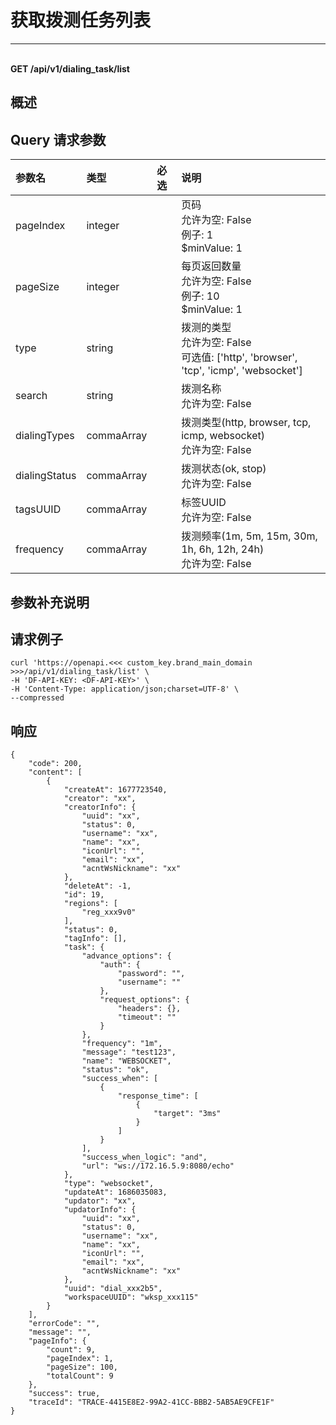 # 获取拨测任务列表

---

<br />**GET /api/v1/dialing_task/list**

## 概述




## Query 请求参数

| 参数名        | 类型     | 必选   | 说明              |
|:-----------|:-------|:-----|:----------------|
| pageIndex | integer |  | 页码<br>允许为空: False <br>例子: 1 <br>$minValue: 1 <br> |
| pageSize | integer |  | 每页返回数量<br>允许为空: False <br>例子: 10 <br>$minValue: 1 <br> |
| type | string |  | 拨测的类型<br>允许为空: False <br>可选值: ['http', 'browser', 'tcp', 'icmp', 'websocket'] <br> |
| search | string |  | 拨测名称<br>允许为空: False <br> |
| dialingTypes | commaArray |  | 拨测类型(http, browser, tcp, icmp, websocket)<br>允许为空: False <br> |
| dialingStatus | commaArray |  | 拨测状态(ok, stop)<br>允许为空: False <br> |
| tagsUUID | commaArray |  | 标签UUID<br>允许为空: False <br> |
| frequency | commaArray |  | 拨测频率(1m, 5m, 15m, 30m, 1h, 6h, 12h, 24h)<br>允许为空: False <br> |

## 参数补充说明





## 请求例子
```shell
curl 'https://openapi.<<< custom_key.brand_main_domain >>>/api/v1/dialing_task/list' \
-H 'DF-API-KEY: <DF-API-KEY>' \
-H 'Content-Type: application/json;charset=UTF-8' \
--compressed
```




## 响应
```shell
{
    "code": 200,
    "content": [
        {
            "createAt": 1677723540,
            "creator": "xx",
            "creatorInfo": {
                "uuid": "xx",
                "status": 0,
                "username": "xx",
                "name": "xx",
                "iconUrl": "",
                "email": "xx",
                "acntWsNickname": "xx"
            },
            "deleteAt": -1,
            "id": 19,
            "regions": [
                "reg_xxx9v0"
            ],
            "status": 0,
            "tagInfo": [],
            "task": {
                "advance_options": {
                    "auth": {
                        "password": "",
                        "username": ""
                    },
                    "request_options": {
                        "headers": {},
                        "timeout": ""
                    }
                },
                "frequency": "1m",
                "message": "test123",
                "name": "WEBSOCKET",
                "status": "ok",
                "success_when": [
                    {
                        "response_time": [
                            {
                                "target": "3ms"
                            }
                        ]
                    }
                ],
                "success_when_logic": "and",
                "url": "ws://172.16.5.9:8080/echo"
            },
            "type": "websocket",
            "updateAt": 1686035083,
            "updator": "xx",
            "updatorInfo": {
                "uuid": "xx",
                "status": 0,
                "username": "xx",
                "name": "xx",
                "iconUrl": "",
                "email": "xx",
                "acntWsNickname": "xx"
            },
            "uuid": "dial_xxx2b5",
            "workspaceUUID": "wksp_xxx115"
        }
    ],
    "errorCode": "",
    "message": "",
    "pageInfo": {
        "count": 9,
        "pageIndex": 1,
        "pageSize": 100,
        "totalCount": 9
    },
    "success": true,
    "traceId": "TRACE-4415E8E2-99A2-41CC-BBB2-5AB5AE9CFE1F"
} 
```




